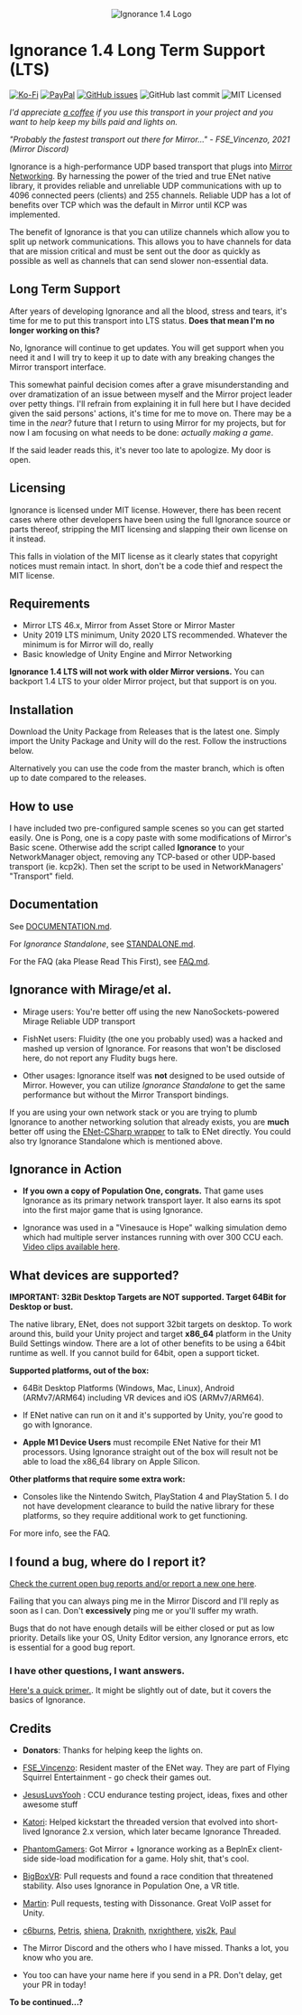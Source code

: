<p align="center">
  <img src="http://oiran.studio/images/ignorance14.png" alt="Ignorance 1.4 Logo"/>
</p>

Ignorance 1.4 Long Term Support (LTS)
=============
[![Ko-Fi](https://img.shields.io/badge/Donate-Ko--Fi-red)](https://ko-fi.com/coburn) 
[![PayPal](https://img.shields.io/badge/Donate-PayPal-blue)](https://paypal.me/coburn64) 
[![GitHub issues](https://img.shields.io/github/issues/SoftwareGuy/Ignorance.svg)](https://github.com/SoftwareGuy/Ignorance/issues)
![GitHub last commit](https://img.shields.io/github/last-commit/SoftwareGuy/Ignorance.svg) ![MIT Licensed](https://img.shields.io/badge/license-MIT-green.svg)

_I'd appreciate [a coffee](https://ko-fi.com/coburn) if you use this transport in your project and you want to help keep my bills paid and lights on._

_"Probably the fastest transport out there for Mirror..." - FSE_Vincenzo, 2021 (Mirror Discord)_

Ignorance is a high-performance UDP based transport that plugs into [Mirror Networking](https://github.com/vis2k/Mirror). By harnessing the power of the tried and true ENet native library, it provides reliable and unreliable UDP communications with up to 4096 connected peers (clients) and 255 channels. Reliable UDP has a lot of benefits over TCP which was the default in Mirror until KCP was implemented.

The benefit of Ignorance is that you can utilize channels which allow you to split up network communications. This allows you to have channels for data that are mission critical and must be sent out the door as quickly as possible as well as channels that can send slower non-essential data.

Long Term Support
------------
After years of developing Ignorance and all the blood, stress and tears, it's time for me to put this transport into LTS status. **Does that mean I'm no longer working on this?** 

No, Ignorance will continue to get updates. You will get support when you need it and I will try to keep it up to date with any breaking changes the Mirror transport interface.

This somewhat painful decision comes after a grave misunderstanding and over dramatization of an issue between myself and the Mirror project leader over petty things. I'll refrain from explaining it in full here but I have decided given the said persons' actions, it's time for me to move on. There may be a time in the _near?_ future that I return to using Mirror for my projects, but for now I am focusing on what needs to be done: _actually making a game_.

If the said leader reads this, it's never too late to apologize. My door is open.

Licensing
------------
Ignorance is licensed under MIT license. However, there has been recent cases where other developers have been using the full Ignorance source or parts thereof, stripping the MIT licensing and slapping their own license on it instead.

This falls in violation of the MIT license as it clearly states that copyright notices must remain intact. In short, don't be a code thief and respect the MIT license.

Requirements
-----------
- Mirror LTS 46.x, Mirror from Asset Store or Mirror Master
- Unity 2019 LTS minimum, Unity 2020 LTS recommended. Whatever the minimum is for Mirror will do, really
- Basic knowledge of Unity Engine and Mirror Networking

**Ignorance 1.4 LTS will not work with older Mirror versions.** You can backport 1.4 LTS to your older Mirror project, but that support is on you.

Installation
------------
Download the Unity Package from Releases that is the latest one. Simply import the Unity Package and Unity will do the rest. 
Follow the instructions below. 

Alternatively you can use the code from the master branch, which is often up to date compared to the releases.

How to use
----------
I have included two pre-configured sample scenes so you can get started easily. One is Pong, one is a copy paste with some modifications
of Mirror's Basic scene. Otherwise add the script called **Ignorance** to your NetworkManager object, removing any TCP-based or other 
UDP-based transport (ie. kcp2k). Then set the script to be used in NetworkManagers' "Transport" field.

Documentation
------------
See [DOCUMENTATION.md](https://github.com/SoftwareGuy/Ignorance/blob/master/DOCUMENTATION.md).

For *Ignorance Standalone*, see [STANDALONE.md](https://github.com/SoftwareGuy/Ignorance/blob/master/STANDALONE.md).

For the FAQ (aka Please Read This First), see [FAQ.md](https://github.com/SoftwareGuy/Ignorance/blob/master/FAQ.md).

Ignorance with Mirage/et al.
------------
- Mirage users: You're better off using the new NanoSockets-powered Mirage Reliable UDP transport

- FishNet users: Fluidity (the one you probably used) was a hacked and mashed up version of Ignorance. For reasons that won't be disclosed here, do not report any Fludity bugs here.

- Other usages: Ignorance itself was **not** designed to be used outside of Mirror. However, you can utilize *Ignorance Standalone* to get the same performance but without the Mirror Transport bindings. 

If you are using your own network stack or you are trying to plumb Ignorance to another networking solution that already exists, you are **much** better off using the [ENet-CSharp wrapper](https://github.com/SoftwareGuy/ENet-CSharp) to talk to ENet directly. You could also try Ignorance Standalone which is mentioned above.

Ignorance in Action
------------
- **If you own a copy of Population One, congrats.** That game uses Ignorance as its primary network transport layer. It also earns its spot into the first major game that is using Ignorance.

- Ignorance was used in a "Vinesauce is Hope" walking simulation demo which had multiple server instances running with over 300 CCU each. [Video clips available here](https://clips.twitch.tv/UglyColdbloodedAlfalfaAllenHuhu).

What devices are supported?
------------
**IMPORTANT: 32Bit Desktop Targets are NOT supported. Target 64Bit for Desktop or bust.**

The native library, ENet, does not support 32bit targets on desktop. To work around this, build your Unity project and target **x86_64** platform in the Unity Build Settings window. 
There are a lot of other benefits to be using a 64bit runtime as well. If you cannot build for 64bit, open a support ticket.

**Supported platforms, out of the box:**

- 64Bit Desktop Platforms (Windows, Mac, Linux), Android (ARMv7/ARM64) including VR devices and iOS (ARMv7/ARM64).

- If ENet native can run on it and it's supported by Unity, you're good to go with Ignorance.

- **Apple M1 Device Users** must recompile ENet Native for their M1 processors. Using Ignorance straight out of the box will result not be able to load the x86_64 library on Apple Silicon.

**Other platforms that require some extra work:**

- Consoles like the Nintendo Switch, PlayStation 4 and PlayStation 5. I do not have development clearance to build the native library for these platforms, so they require additional work to get functioning.

For more info, see the FAQ.

I found a bug, where do I report it?
--------------------------------
[Check the current open bug reports and/or report a new one here](https://github.com/SoftwareGuy/Ignorance/issues).

Failing that you can always ping me in the Mirror Discord and I'll reply as soon as I can. Don't **excessively** ping me or you'll suffer my wrath. 

Bugs that do not have enough details will be either closed or put as low priority. Details like your OS, Unity Editor version, any Ignorance errors, etc is essential for a good
bug report.

### I have other questions, I want answers.

[Here's a quick primer.](https://vis2k.github.io/Mirror/Transports/Ignorance). It might be slightly out of date, but it covers the basics of Ignorance.


Credits
-------

-   **Donators**: Thanks for helping keep the lights on.

-	[FSE_Vincenzo](https://github.com/Vincenz099): Resident master of the ENet way. They are part of Flying Squirrel Entertainment - go check their games out.
	
-	[JesusLuvsYooh](https://github.com/JesusLuvsYooh) : CCU endurance testing project, ideas, fixes and other awesome stuff

-   [Katori](https://github.com/katori): Helped kickstart the threaded version that evolved into short-lived Ignorance 2.x version, which later became 
	Ignorance Threaded.

-   [PhantomGamers](https://github.com/PhantomGamers): Got Mirror + Ignorance working as a BepInEx client-side side-load modification for a game. Holy shit, that's cool.   

-   [BigBoxVR](https://github.com/GabeBigBoxVR): Pull requests and found a race condition that threatened stability. Also uses Ignorance in Population One, a VR title.

-   [Martin](https://github.com/martindevans): Pull requests, testing with Dissonance. Great VoIP asset for Unity.

-   [c6burns](https://github.com/c6burns), [Petris](https://github.com/MichalPetryka), [shiena](https://github.com/shiena), [Draknith](https://github.com/FizzCube), [nxrighthere](https://github.com/nxrighthere), [vis2k](https://github.com/vis2k), [Paul](https://github.com/paulpach)

-   The Mirror Discord and the others who I have missed. Thanks a lot, you know who you are.

-   You too can have your name here if you send in a PR. Don't delay, get your PR in today!

**To be continued...?**
